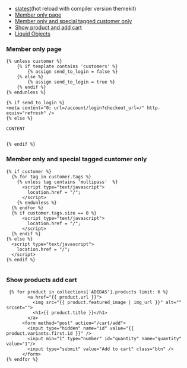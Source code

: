  - [slatest](https://github.com/entozoon/slatest)(hot reload with compiler version themekit)
 - [Member only page](#member-only-page)
 - [Member only and special tagged customer only](#member-only-and-special-tagged-customer-only)
 - [Show product and add cart](#show-products-add-cart)
 - [Liquid Objects](https://shopify.dev/docs/themes/liquid/reference/objects)


### Member only page
```liquid
{% unless customer %}
    {% if template contains 'customers' %}
        {% assign send_to_login = false %}
    {% else %}
        {% assign send_to_login = true %}
    {% endif %}
{% endunless %}
 
{% if send_to_login %}
<meta content="0; url=/account/login?checkout_url=/" http-equiv="refresh" />
{% else %}

CONTENT


{% endif %}
```

### Member only and special tagged customer only
```liquid
{% if customer %}
  {% for tag in customer.tags %}
    {% unless tag contains 'multipass'  %}
      <script type="text/javascript">
        location.href = "/";
      </script>
    {% endunless %}
  {% endfor %}
  {% if customer.tags.size == 0 %}
	  <script type="text/javascript">
        location.href = "/";
      </script>
  {% endif %}
{% else %}
  <script type="text/javascript">
    location.href = "/";
  </script>
{% endif %}


```


### Show products add cart

```liquid
 {% for product in collections['ADIDAS'].products limit: 6 %}
        <a href="{{ product.url }}">
          <img src="{{ product.featured_image | img_url }}" alt="" srcset="">
          <h1>{{ product.title }}</h1>
        </a>
      <form method="post" action="/cart/add">
        <input type="hidden" name="id" value="{{ product.variants.first.id }}" />
        <input min="1" type="number" id="quantity" name="quantity" value="1"/>
        <input type="submit" value="Add to cart" class="btn" />
      </form> 
{% endfor %}
```
